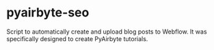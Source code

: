 # pyairbyte-seo
Script to automatically create and upload blog posts to Webflow. It was specifically designed to create PyAirbyte tutorials.
